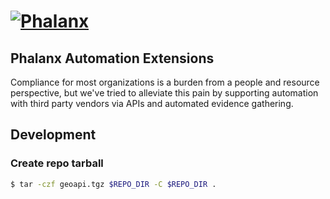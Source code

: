 # [![Phalanx](https://risk3sixty.com/wp-content/uploads/2019/11/phalanx-logo.png)](https://risk3sixty.com)

## Phalanx Automation Extensions

Compliance for most organizations is a burden from a people and resource perspective, but we've tried to alleviate this pain by supporting automation with third party vendors via APIs and automated evidence gathering.

## Development

### Create repo tarball

```sh
$ tar -czf geoapi.tgz $REPO_DIR -C $REPO_DIR .
```
